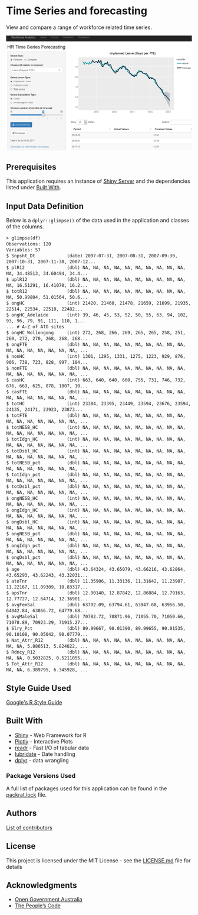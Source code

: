 # Time Series and forecasting

View and compare a range of workforce related time series.

![Application Screenshot](./AppScreenshot.PNG)

## Prerequisites

This application requires an instance of [Shiny Server](https://www.rstudio.com/products/shiny/shiny-server/)
and the dependencies listed under [Built With](#built-with).

## Input Data Definition
Below is a `dplyr::glimpse()` of the data used in the application and classes of the columns.

```
> glimpse(df)
Observations: 120
Variables: 57
$ Snpsht_Dt            (date) 2007-07-31, 2007-08-31, 2007-09-30, 2007-10-31, 2007-11-30, 2007-12...
$ plR12                (dbl) NA, NA, NA, NA, NA, NA, NA, NA, NA, NA, NA, 34.48513, 34.60494, 34.4...
$ uplR12               (dbl) NA, NA, NA, NA, NA, NA, NA, NA, NA, NA, NA, 16.51291, 16.41070, 16.2...
$ totR12               (dbl) NA, NA, NA, NA, NA, NA, NA, NA, NA, NA, NA, 50.99804, 51.01564, 50.6...
$ ongHC                (int) 21420, 21460, 21478, 21659, 21699, 21935, 22514, 22534, 22510, 22482...
$ ongHC_Adelaide       (int) 39, 46, 45, 53, 52, 50, 55, 63, 94, 102, 93, 96, 79, 91, 111, 110, 1...
... # A-Z of ATO sites
$ ongHC_Wollongong     (int) 272, 268, 266, 269, 265, 265, 258, 251, 260, 272, 270, 268, 268, 268...
$ ongFTE               (dbl) NA, NA, NA, NA, NA, NA, NA, NA, NA, NA, NA, NA, NA, NA, NA, NA, NA, ...
$ nonHC                (int) 1301, 1295, 1331, 1275, 1223, 929, 876, 906, 738, 723, 828, 997, 104...
$ nonFTE               (dbl) NA, NA, NA, NA, NA, NA, NA, NA, NA, NA, NA, NA, NA, NA, NA, NA, NA, ...
$ casHC                (int) 663, 640, 640, 660, 755, 731, 746, 732, 676, 669, 625, 878, 1007, 10...
$ casFTE               (dbl) NA, NA, NA, NA, NA, NA, NA, NA, NA, NA, NA, NA, NA, NA, NA, NA, NA, ...
$ totHC                (int) 23384, 23395, 23449, 23594, 23676, 23594, 24135, 24171, 23923, 23873...
$ totFTE               (dbl) NA, NA, NA, NA, NA, NA, NA, NA, NA, NA, NA, NA, NA, NA, NA, NA, NA, ...
$ totNESB_HC           (int) NA, NA, NA, NA, NA, NA, NA, NA, NA, NA, NA, NA, NA, NA, NA, NA, NA, ...
$ totIdgn_HC           (int) NA, NA, NA, NA, NA, NA, NA, NA, NA, NA, NA, NA, NA, NA, NA, NA, NA, ...
$ totDsbl_HC           (int) NA, NA, NA, NA, NA, NA, NA, NA, NA, NA, NA, NA, NA, NA, NA, NA, NA, ...
$ totNESB_pct          (dbl) NA, NA, NA, NA, NA, NA, NA, NA, NA, NA, NA, NA, NA, NA, NA, NA, NA, ...
$ totIdgn_pct          (dbl) NA, NA, NA, NA, NA, NA, NA, NA, NA, NA, NA, NA, NA, NA, NA, NA, NA, ...
$ totDsbl_pct          (dbl) NA, NA, NA, NA, NA, NA, NA, NA, NA, NA, NA, NA, NA, NA, NA, NA, NA, ...
$ ongNESB_HC           (int) NA, NA, NA, NA, NA, NA, NA, NA, NA, NA, NA, NA, NA, NA, NA, NA, NA, ...
$ ongIdgn_HC           (int) NA, NA, NA, NA, NA, NA, NA, NA, NA, NA, NA, NA, NA, NA, NA, NA, NA, ...
$ ongDsbl_HC           (int) NA, NA, NA, NA, NA, NA, NA, NA, NA, NA, NA, NA, NA, NA, NA, NA, NA, ...
$ ongNESB_pct          (dbl) NA, NA, NA, NA, NA, NA, NA, NA, NA, NA, NA, NA, NA, NA, NA, NA, NA, ...
$ ongIdgn_pct          (dbl) NA, NA, NA, NA, NA, NA, NA, NA, NA, NA, NA, NA, NA, NA, NA, NA, NA, ...
$ ongDsbl_pct          (dbl) NA, NA, NA, NA, NA, NA, NA, NA, NA, NA, NA, NA, NA, NA, NA, NA, NA, ...
$ age                  (dbl) 43.64324, 43.65079, 43.66216, 43.62864, 43.65293, 43.62243, 43.32031...
$ atoTnr               (dbl) 11.35906, 11.33136, 11.31642, 11.23907, 11.22167, 11.09309, 10.83317...
$ apsTnr               (dbl) 12.90140, 12.87842, 12.86884, 12.79163, 12.77727, 12.64714, 12.36901...
$ avgFemSal            (dbl) 63702.09, 63794.61, 63947.68, 63956.50, 64042.84, 63866.72, 64779.68...
$ avgMaleSal           (dbl) 70782.72, 70871.96, 71055.70, 71050.66, 71078.89, 70923.29, 71915.27...
$ Slry_Pct             (dbl) 89.99667, 90.01390, 89.99655, 90.01535, 90.10108, 90.05042, 90.07779...
$ Nat_Atrr_R12         (dbl) NA, NA, NA, NA, NA, NA, NA, NA, NA, NA, NA, NA, 5.886513, 5.824822, ...
$ Rdncy_R12            (dbl) NA, NA, NA, NA, NA, NA, NA, NA, NA, NA, NA, NA, 0.5032825, 0.5211055...
$ Tot_Attr_R12         (dbl) NA, NA, NA, NA, NA, NA, NA, NA, NA, NA, NA, NA, 6.389795, 6.345928, ...
```

## Style Guide Used
[Google's R Style Guide](https://google.github.io/styleguide/Rguide.xml)

## Built With
* [Shiny](https://shiny.rstudio.com/) - Web Framework for R
* [Plotly](https://plot.ly/r/) - Interactive Plots
* [readr](https://cran.r-project.org/web/packages/readr/README.html) - Fast I/O of tabular data
* [lubridate](https://cran.r-project.org/package=lubridate) - Date handling
* [dplyr](http://dplyr.tidyverse.org/) - data wrangling

### Package Versions Used
A full list of packages used for this application can be found in the [packrat.lock](./packrat/packrat.lock) file.

## Authors
[List of contributors](https://github.com/atogov/forecastMetrics/graphs/contributors)

## License

This project is licensed under the MIT License - see the [LICENSE.md](LICENSE.md) file for details

## Acknowledgments
* [Open Government Australia](https://www.dta.gov.au/standard/8-make-source-code-open/)
* [The People’s Code](https://code.gov/#/)
